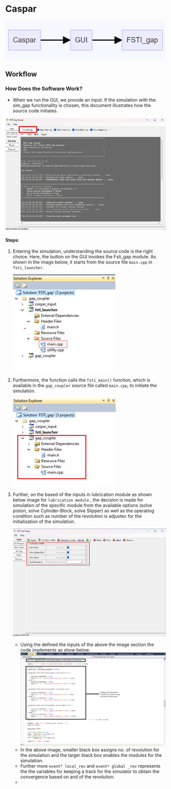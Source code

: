 # Caspar

![Example Image](images/FSTI_Main_Gate.png)

## Workflow

### How Does the Software Work?

- When we run the GUI, we provide an input. If the simulation with the sim_gap functionality is chosen, this document illustrates how the source code initiates.

![Example Image](images/Fsti_GUI_calling_simulate_gap_functionality.png)

#### Steps:

1) Entering the simulation, understanding the source code is the right choice. Here, the button on the GUI invokes the Fsti_gap module. As shown in the image below, it starts from the source file `main.cpp` in `fsti_launcher`.

   ![Example Image](images/Fsti_gap_soution_explorer_fsti_launcher.png)

2) Furthermore, the function calls the `fsti_main()` function, which is available in the `gap_coupler` source file called `main.cpp`, to initiate the simulation.

   ![Example Image](images/Fsti_gap_solution_explorer_gap_coupler.png)

3) Further, on the based of the inputs in lubrication module as shown below image for `lubrication module` , the decision is made for simulation of the specific module from the available options (solve piston, solve Cylinder-Block, solve Slipper) as well as the operating condition such as number of the revolution is adjustec for the initialization of the simulation.
   
   ![Example Image](images/Fsti_GUI_lubrication_module.png)
   

   - Using the defined the inputs of the above the image section the code implements as show below. 
      ![Example Image](images/Fsti_gap_source_code_setting_lubrication_module.png)
   - In the above image, smaller black box assigns no. of revolution for the simulation and the larger black box enables the modules for the simulation. 
   - Further more `event* local_rev` and `event* global _rev` represents the the variables for keeping a track for the simulator to obtain the convergence based on and of the revolution.
   - 